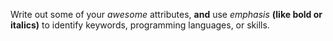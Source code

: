 Write out some of your *awesome* attributes, **and** use _emphasis_ __(like bold or italics)__ to identify keywords, programming languages, or skills. 
